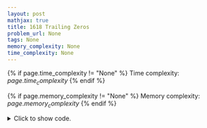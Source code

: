 ```yaml
---
layout: post
mathjax: true
title: 1618 Trailing Zeros
problem_url: None
tags: None
memory_complexity: None
time_complexity: None
---
```




{% if page.time_complexity != "None" %}
Time complexity: ${{ page.time_complexity }}$
{% endif %}

{% if page.memory_complexity != "None" %}
Memory complexity: ${{ page.memory_complexity }}$
{% endif %}

<details>
<summary>
<p style="display:inline">Click to show code.</p>
</summary>
```cpp
{% raw %}
using namespace std;
int solve(int n)
{
    if (n == 0)
        return 0;
    return n / 5 + solve(n / 5);
}
int main(void)
{
    int n;
    cin >> n;
    cout << solve(n) << endl;
    return 0;
}

{% endraw %}
```
</details>

